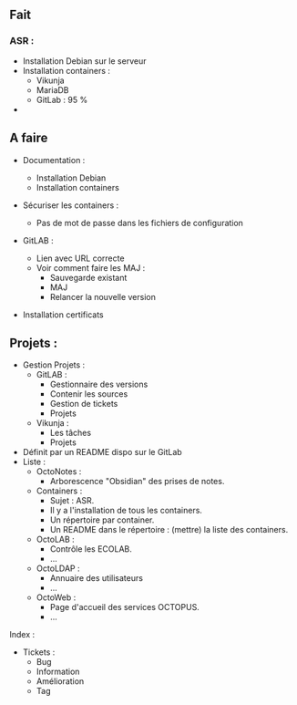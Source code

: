 
## Fait

### ASR :
- Installation Debian sur le serveur
- Installation containers :
	- Vikunja
	- MariaDB
	- GitLab : 95 %
- 

## A faire
- Documentation :
	- Installation Debian
	- Installation containers
- Sécuriser les containers :
	- Pas de mot de passe dans les fichiers de configuration

- GitLAB :
	- Lien avec URL correcte
	- Voir comment faire les MAJ :
		- Sauvegarde existant
		- MAJ
		- Relancer la nouvelle version
- Installation certificats

## Projets :
- Gestion Projets :
	- GitLAB :
		- Gestionnaire des versions
		- Contenir les sources
		- Gestion de tickets
		- Projets
	- Vikunja :
		- Les tâches
		- Projets
- Définit par un README dispo sur le GitLab
- Liste :
	- OctoNotes :
		- Arborescence "Obsidian" des prises de notes.
	- Containers :
		- Sujet : ASR.
		- Il y a l'installation de tous les containers.
		- Un répertoire par container.
		- Un README dans le répertoire : (mettre) la liste des containers.
	- OctoLAB :
		- Contrôle les ECOLAB.
		- ...
	- OctoLDAP :
		- Annuaire des utilisateurs
		- ...
	- OctoWeb :
		- Page d'accueil des services OCTOPUS.
		- ...

Index :
- Tickets :
	- Bug
	- Information
	- Amélioration
	- Tag